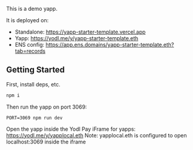 This is a demo yapp.

It is deployed on:

- Standalone: https://yapp-starter-template.vercel.app
- Yapp: https://yodl.me/y/yapp-starter-template.eth
- ENS config: https://app.ens.domains/yapp-starter-template.eth?tab=records

## Getting Started

First, install deps, etc.

```bash
npm i
```

Then run the yapp on port 3069:

```
PORT=3069 npm run dev
```

Open the yapp inside the Yodl Pay iFrame for yapps: https://yodl.me/y/yapplocal.eth
Note: yapplocal.eth is configured to open localhost:3069 inside the iframe
